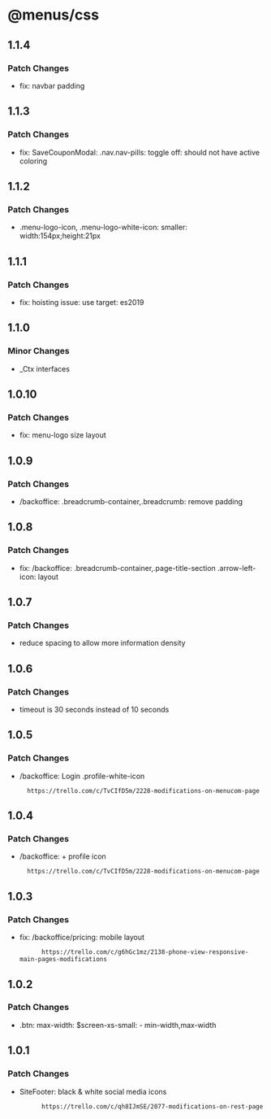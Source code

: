 # @menus/css

## 1.1.4

### Patch Changes

- fix: navbar padding

## 1.1.3

### Patch Changes

- fix: SaveCouponModal: .nav.nav-pills: toggle off: should not have active coloring

## 1.1.2

### Patch Changes

- .menu-logo-icon, .menu-logo-white-icon: smaller: width:154px;height:21px

## 1.1.1

### Patch Changes

- fix: hoisting issue: use target: es2019

## 1.1.0

### Minor Changes

- \_Ctx interfaces

## 1.0.10

### Patch Changes

- fix: menu-logo size layout

## 1.0.9

### Patch Changes

- /backoffice: .breadcrumb-container,.breadcrumb: remove padding

## 1.0.8

### Patch Changes

- fix: /backoffice: .breadcrumb-container,.page-title-section .arrow-left-icon: layout

## 1.0.7

### Patch Changes

- reduce spacing to allow more information density

## 1.0.6

### Patch Changes

- timeout is 30 seconds instead of 10 seconds

## 1.0.5

### Patch Changes

- /backoffice: Login .profile-white-icon

      	https://trello.com/c/TvCIfD5m/2228-modifications-on-menucom-page

## 1.0.4

### Patch Changes

- /backoffice: + profile icon

      	https://trello.com/c/TvCIfD5m/2228-modifications-on-menucom-page

## 1.0.3

### Patch Changes

- fix: /backoffice/pricing: mobile layout

      	    https://trello.com/c/g6hGc1mz/2138-phone-view-responsive-main-pages-modifications

## 1.0.2

### Patch Changes

- .btn: max-width: \$screen-xs-small: - min-width,max-width

## 1.0.1

### Patch Changes

- SiteFooter: black & white social media icons

      	    https://trello.com/c/qh8IJmSE/2077-modifications-on-rest-page
